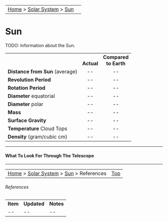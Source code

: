 |    |    |
|:---|---:|
|[Home](/notes/#object-notes) > [Solar System](/notes/#solar-system) > [Sun](#sun) |  |

# Sun

TODO:  Information about the Sun.

|  |  |  |
|---|:--:|:--:|
|  |<br/>**Actual**|**Compared<br/>to Earth**|
|**Distance from Sun** (average)| -- | -- |
|**Revolution Period**| -- | -- |
|**Rotation Period**| -- | -- |
|**Diameter** equatorial| -- | -- |
|**Diameter** polar| -- | -- |
|**Mass**| -- | -- |
|**Surface Gravity**| -- | -- |
|**Temperature** Cloud Tops| -- | -- |
|**Density** (gram/cubic cm)| -- | -- |

---
#### What To Look For Through The Telescope
---

|    |    |
|:---|---:|
|[Home](/notes/#object-notes) > [Solar System](/notes/#solar-system) > [Sun](#sun) > References |[Top](#sun)|

###### References
|   |   |   |
|---|---|---|
|**Item**|**Updated**|**Notes**|
| -- | -- | -- |